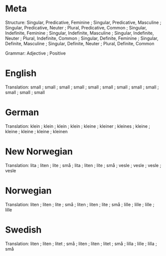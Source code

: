 Meta
====

Structure: Singular, Predicative, Feminine ; Singular, Predicative, Masculine ; Singular, Predicative, Neuter ; Plural, Predicative, Common ;
           Singular, Indefinite, Feminine  ; Singular, Indefinite, Masculine  ; Singular, Indefinite, Neuter  ; Plural, Indefinite, Common  ;
           Singular, Definite, Feminine    ; Singular, Definite, Masculine    ; Singular, Definite, Neuter    ; Plural, Definite, Common

Grammar:   Adjective ; Positive



English
=======

Translation: small ; small ; small ; small ;
             small ; small ; small ; small ;
             small ; small ; small ; small



German
======

Translation: klein  ; klein   ; klein   ; klein   ;
             kleine ; kleiner ; kleines ; kleine  ;
             kleine ; kleine  ; kleine  ; kleinen



New Norwegian
=============

Translation: lita  ; liten ; lite  ; små   ;
             lita  ; liten ; lite  ; små   ;
             vesle ; vesle ; vesle ; vesle



Norwegian
=========

Translation: liten ; liten ; lite  ; små   ;
             liten ; liten ; lite  ; små   ;
             lille ; lille ; lille ; lille



Swedish
=======

Translation: liten ; liten ; litet ; små ;
             liten ; liten ; litet ; små ;
             lilla ; lille ; lilla ; små
